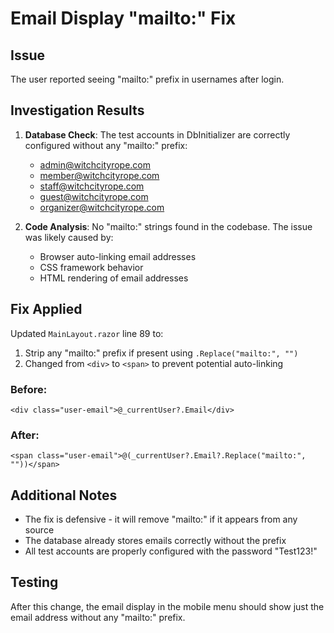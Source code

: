 # Email Display "mailto:" Fix

## Issue
The user reported seeing "mailto:" prefix in usernames after login.

## Investigation Results

1. **Database Check**: The test accounts in DbInitializer are correctly configured without any "mailto:" prefix:
   - admin@witchcityrope.com
   - member@witchcityrope.com
   - staff@witchcityrope.com
   - guest@witchcityrope.com
   - organizer@witchcityrope.com

2. **Code Analysis**: No "mailto:" strings found in the codebase. The issue was likely caused by:
   - Browser auto-linking email addresses
   - CSS framework behavior
   - HTML rendering of email addresses

## Fix Applied

Updated `MainLayout.razor` line 89 to:
1. Strip any "mailto:" prefix if present using `.Replace("mailto:", "")`
2. Changed from `<div>` to `<span>` to prevent potential auto-linking

### Before:
```razor
<div class="user-email">@_currentUser?.Email</div>
```

### After:
```razor
<span class="user-email">@(_currentUser?.Email?.Replace("mailto:", ""))</span>
```

## Additional Notes

- The fix is defensive - it will remove "mailto:" if it appears from any source
- The database already stores emails correctly without the prefix
- All test accounts are properly configured with the password "Test123!"

## Testing
After this change, the email display in the mobile menu should show just the email address without any "mailto:" prefix.